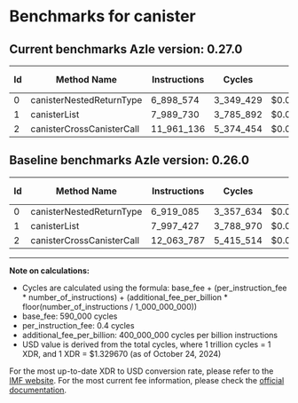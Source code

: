 # Benchmarks for canister

## Current benchmarks Azle version: 0.27.0

| Id  | Method Name               | Instructions | Cycles    | USD           | USD/Million Calls | Change                              |
| --- | ------------------------- | ------------ | --------- | ------------- | ----------------- | ----------------------------------- |
| 0   | canisterNestedReturnType  | 6_898_574    | 3_349_429 | $0.0000044536 | $4.45             | <font color="green">-20_511</font>  |
| 1   | canisterList              | 7_989_730    | 3_785_892 | $0.0000050340 | $5.03             | <font color="green">-7_697</font>   |
| 2   | canisterCrossCanisterCall | 11_961_136   | 5_374_454 | $0.0000071463 | $7.14             | <font color="green">-102_651</font> |

## Baseline benchmarks Azle version: 0.26.0

| Id  | Method Name               | Instructions | Cycles    | USD           | USD/Million Calls |
| --- | ------------------------- | ------------ | --------- | ------------- | ----------------- |
| 0   | canisterNestedReturnType  | 6_919_085    | 3_357_634 | $0.0000044645 | $4.46             |
| 1   | canisterList              | 7_997_427    | 3_788_970 | $0.0000050381 | $5.03             |
| 2   | canisterCrossCanisterCall | 12_063_787   | 5_415_514 | $0.0000072008 | $7.20             |

---

**Note on calculations:**

- Cycles are calculated using the formula: base_fee + (per_instruction_fee \* number_of_instructions) + (additional_fee_per_billion \* floor(number_of_instructions / 1_000_000_000))
- base_fee: 590_000 cycles
- per_instruction_fee: 0.4 cycles
- additional_fee_per_billion: 400_000_000 cycles per billion instructions
- USD value is derived from the total cycles, where 1 trillion cycles = 1 XDR, and 1 XDR = $1.329670 (as of October 24, 2024)

For the most up-to-date XDR to USD conversion rate, please refer to the [IMF website](https://www.imf.org/external/np/fin/data/rms_sdrv.aspx).
For the most current fee information, please check the [official documentation](https://internetcomputer.org/docs/current/developer-docs/gas-cost#execution).
